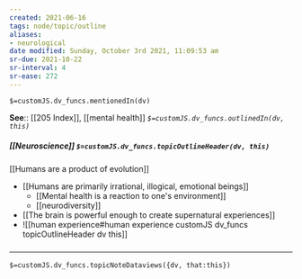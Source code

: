 ```yaml
---
created: 2021-06-16
tags: node/topic/outline
aliases:
- neurological
date modified: Sunday, October 3rd 2021, 11:09:53 am
sr-due: 2021-10-22
sr-interval: 4
sr-ease: 272
---
```

`$=customJS.dv_funcs.mentionedIn(dv)`


**See**:: [[205 Index]], [[mental health]]
*`$=customJS.dv_funcs.outlinedIn(dv, this)`*


##### [[Neuroscience]] `$=customJS.dv_funcs.topicOutlineHeader(dv, this)`
[[Humans are a product of evolution]]
- [[Humans are primarily irrational, illogical, emotional beings]]
	- [[Mental health is a reaction to one's environment]]
	- [[neurodiversity]]
- [[The brain is powerful enough to create supernatural experiences]]
- ![[human experience#human experience customJS dv_funcs topicOutlineHeader dv this]]

### <hr class="dataviews"/>

`$=customJS.dv_funcs.topicNoteDataviews({dv, that:this})`

